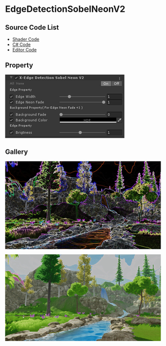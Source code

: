 
# EdgeDetectionSobelNeonV2

## Source Code List
- [Shader Code](Shader/EdgeDetectionSobelNeonV2.shader)
- [C# Code](EdgeDetectionSobelNeonV2.cs)
- [Editor Code](Editor/EdgeDetectionSobelNeonV2Editor.cs)


## Property
![](https://raw.githubusercontent.com/QianMo/X-PostProcessing-Gallery/master/Media/EdgeDetection/EdgeDetectionSobelNeonV2/EdgeDetectionSobelNeonV2Property.jpg)

## Gallery
![](https://raw.githubusercontent.com/QianMo/X-PostProcessing-Gallery/master/Media/EdgeDetection/EdgeDetectionSobelNeonV2/EdgeDetectionSobelNeonV2.jpg)


![](https://raw.githubusercontent.com/QianMo/X-PostProcessing-Gallery/master/Media/EdgeDetection/EdgeDetectionSobelNeonV2/EdgeDetectionSobelNeonV2.gif)

